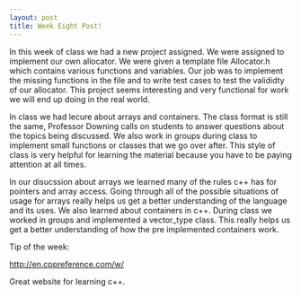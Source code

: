 ```yaml
---
layout: post
title: Week Eight Post!
---
```


In this week of class we had a new project assigned. We were assigned to implement our own allocator. We were
given a template file Allocator.h which contains various functions and variables. Our job was to implement the 
missing functions in the file and to write test cases to test the valididty of our allocator. This project seems 
interesting and very functional for work we will end up doing in the real world. 

In class we had lecure about arrays and containers. The class format is still the same, Professor Downing calls
on students to answer questions about the topics being discussed. We also work in groups during class to implement
small functions or classes that we go over after. This style of class is very helpful for learning the material
because you have to be paying attention at all times. 

In our disucssion about arrays we learned many of the rules c++ has for pointers and array access. Going through all
of the possible situations of usage for arrays really helps us get a better understanding of the language and its 
uses. We also learned about containers in c++. During class we worked in groups and implemented a vector_type class.
This really helps us get a better understanding of how the pre implemented containers work. 

Tip of the week:

<a href="http://en.cppreference.com/w/">http://en.cppreference.com/w/</a>

Great website for learning c++.


